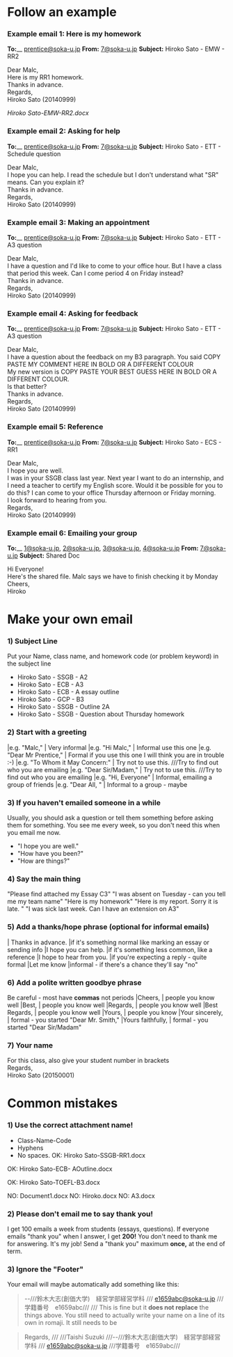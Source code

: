 # Follow an example 

### Example email 1: Here is my homework

__To:____ 		prentice@soka-u.jp
__From:__ 		7@soka-u.jp
__Subject:__  	Hiroko Sato - EMW - RR2

Dear Malc,
<br>
Here is my RR1 homework.
<br>
Thanks in advance.
<br>
Regards,
<br>
Hiroko Sato (20140999)

_Hiroko Sato-EMW-RR2.docx_


### Example email 2: Asking for help

__To:____ 		prentice@soka-u.jp
__From:__ 		7@soka-u.jp
__Subject:__  	Hiroko Sato - ETT - Schedule question

Dear Malc,
<br>
I hope you can help. I read the schedule but I don't understand what "SR" means. Can you explain it?
<br>
Thanks in advance.
<br>
Regards,
<br>
Hiroko Sato (20140999) 


###  Example email 3: Making an appointment
__To:____ 		prentice@soka-u.jp
__From:__ 		7@soka-u.jp
__Subject:__  	Hiroko Sato - ETT - A3 question

Dear Malc,
<br>
I have a question and I'd like to come to your office hour. But I have a class that period this week. Can I come period 4 on Friday instead?
<br>
Thanks in advance.
<br>
Regards,
<br>
Hiroko Sato (20140999) 

### Example email 4: Asking for feedback
__To:____ 		prentice@soka-u.jp
__From:__ 		7@soka-u.jp
__Subject:__  	Hiroko Sato - ETT - A3 question

Dear Malc,
<br>
I have a question about the feedback on my B3 paragraph. 
You said COPY PASTE MY COMMENT HERE IN BOLD OR A DIFFERENT COLOUR
<br>
My new version is 
COPY PASTE YOUR BEST GUESS HERE IN BOLD OR A DIFFERENT COLOUR.
<br>
Is that better? 
<br>
Thanks in advance.
<br>
Regards,
<br>
Hiroko Sato (20140999) 


### Example email 5: Reference

__To:____ 		prentice@soka-u.jp
__From:__ 		7@soka-u.jp
__Subject:__  	Hiroko Sato - ECS - RR1

Dear Malc,
<br>
I hope you are well.
<br>
I was in your SSGB class last year. Next year I want to do an internship, and I need a teacher to certify my English score. Would it be possible for you to do this? I can come to your office Thursday afternoon or Friday morning.
<br>
I look forward to hearing from you.
<br>
Regards,
<br>
Hiroko Sato (20140999)

### Example email 6: Emailing your group

__To:____  		1@soka-u.jp, 2@soka-u.jp, 3@soka-u.jp, 4@soka-u.jp
__From:__ 		7@soka-u.jp
__Subject:__  	Shared Doc

Hi Everyone!
<br>
Here's the shared file. Malc says we have to finish checking it by Monday
<br>
Cheers,
<br>
Hiroko


# Make your own email
### 1) Subject Line
Put your Name, class name, and homework code (or problem keyword) in the subject line
* Hiroko Sato - SSGB - A2
* Hiroko Sato - ECB - A3
* Hiroko Sato - ECB - A essay outline
* Hiroko Sato - GCP - B3
* Hiroko Sato - SSGB - Outline 2A
* Hiroko Sato - SSGB - Question about Thursday homework

### 2) Start with a greeting
|e.g. "Malc,"					| Very informal
|e.g. "Hi Malc,"					| Informal <blue>use this one</blue>
|e.g. "Dear Mr Prentice," 		| Formal <red>if you use this one I will think you are in trouble :-)</red>
|e.g. "To Whom it May Concern:" 	| Try not to use this. ///Try to find out who you are emailing
|e.g. "Dear Sir/Madam," 			| Try not to use this. ///Try to find out who you are emailing
|e.g. "Hi, Everyone"				| Informal, emailing a group of friends
|e.g. "Dear All, "				| Informal to a group - maybe

### 3) If you haven't emailed someone in a while
Usually, you should ask a question or tell them something before asking them for something.
You see me every week, so you don't need this when you email me now.
* "I hope you are well."
* "How have you been?"
* "How are things?"


### 4) Say the main thing
"Please find attached my Essay C3"
"I was absent on Tuesday - can you tell me my team name"
"Here is my homework"
"Here is my report. Sorry it is late. "
"I was sick last week. Can I have an extension on A3"

### 5) Add a thanks/hope phrase (optional for informal emails)
| <blue>Thanks in advance.</blue> 	|if it's something normal like marking an essay or sending info
|I hope you can help. 				|if it's something less common, like a reference
|I hope to hear from you.			|if you're expecting a reply - quite formal
|Let me know							|informal - if there's a chance they'll say "no"

### 6) Add a polite written goodbye phrase
Be careful - most have __commas__ not periods
|Cheers,			 		| people you know well
|Best,					| people you know well
|<blue>Regards,</blue> 	| people you know well
|Best Regards,			| people you know well
|Yours,					| people you know
|Your sincerely, 		| formal - you started "Dear Mr. Smith,"
|Yours faithfully,		| formal - you started "Dear Sir/Madam"

### 7) Your name
For this class, also give your student number in brackets
<br>
Regards,
<br>
Hiroko Sato <blue>(20150001)</blue>

# Common mistakes
### <red>1) Use the correct attachment name!</red>
* Class-Name-Code
* Hyphens
* No spaces.
<green>OK</green>: 	Hiroko Sato-SSGB-RR1.docx

<green>OK</green>:	Hiroko Sato-ECB- AOutline.docx

<green>OK</green>:	Hiroko Sato-TOEFL-B3.docx

<red>NO:</red> 		Document1.docx
<red>NO:</red> 		Hiroko.docx
<red>NO:</red> 		A3.docx



### 2) Please don't email me to say thank you!
I get 100 emails a week from students (essays, questions).
If everyone emails "thank you" when I answer, I get __200!__
You don't need to thank me for answering. It's my job!
Send a "thank you" maximum __once,__ at the end of term.

### 3) Ignore the "Footer"
Your email will maybe automatically add something like this:


>--///鈴木大志(創価大学)　経営学部経営学科 /// e1659abc@soka-u.jp ///学籍番号　e1659abc///
///
This is fine but it __does not replace__ the things above. You still need to actually write your name on a line of its own in romaji. It still needs to be



>Regards, /// ///Taishi Suzuki ///--///鈴木大志(創価大学)　経営学部経営学科 /// e1659abc@soka-u.jp ///学籍番号　e1659abc///



 